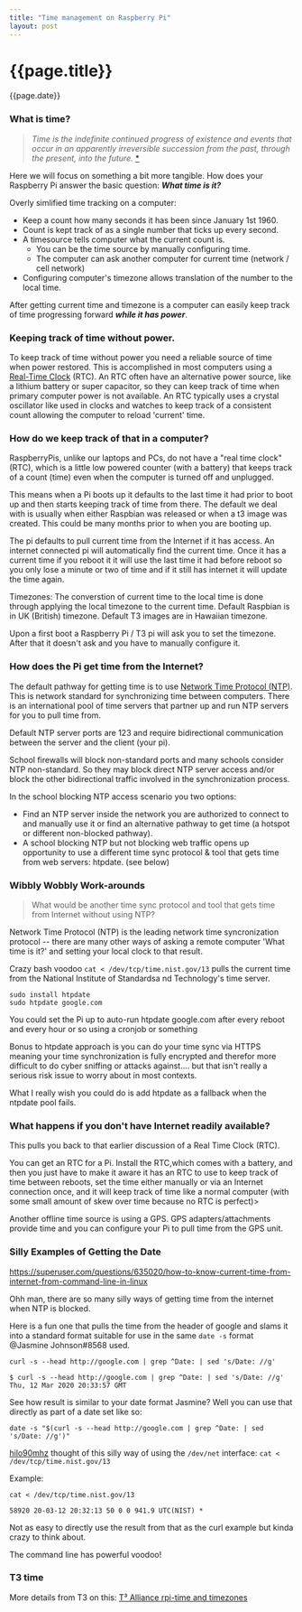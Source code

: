 ```yaml
---
title: "Time management on Raspberry Pi"
layout: post
---
```

# {{page.title}}
<p class='#meta'>{{page.date}}</p>  



### What is time?

> _Time is the indefinite continued progress of existence and events that occur in an apparently irreversible succession from the past, through the present, into the future._ [*](https://en.wikipedia.org/wiki/Time)

Here we will focus on something a bit more tangible. How does your Raspberry Pi answer the basic question: **_What time is it?_**


Overly simlified time tracking on a computer:

* Keep a count how many seconds it has been since January 1st 1960.
* Count is kept track of as a single number that ticks up every second.
* A timesource tells computer what the current count is.
  * You can be the time source by manually configuring time.
  * The computer can ask another computer for current time (network / cell
    network)
* Configuring computer's timezone allows translation of the number to the local time.

After getting current time and timezone is a computer can
easily keep track of time progressing forward **_while it has power_**.

### Keeping track of time without power.

To keep track of time without power you need a reliable source of time when power
restored.  This is accomplished in most computers using a [Real-Time
Clock](https://en.wikipedia.org/wiki/Real-time_clock) (RTC).  An RTC often have
an alternative power source, like a lithium battery or super capacitor, so they can keep track of time when primary computer power is not available. An RTC typically uses a crystal oscillator like used in clocks and watches to keep track of a consistent count allowing the computer to reload 'current' time.


### How do we keep track of that in a computer?

RaspberryPis, unlike our laptops and PCs, do not have a "real time clock" (RTC), which is a little low powered counter (with a battery) that keeps track of a count (time) even when the computer is turned off and unplugged.

This means when a Pi boots up it defaults to the last time it had prior to boot up and then starts keeping track of time from there.  The default we deal with is usually when either Raspbian was released or when a t3 image was created. This could be many months prior to when you are booting up. 

The pi defaults to pull current time from the Internet if it has access. An internet connected pi will automatically find the current time.  Once it has a current time if you reboot it it will use the last time it had before reboot so you only lose a minute or two of time and if it still has internet it will update the time again.

Timezones: The converstion of current time to the local time is done through applying the local timezone to the current time. Default Raspbian is in UK (British) timezone.  Default T3 images are in Hawaiian timezone. 

Upon a first boot a Raspberry Pi / T3 pi will ask you to set the timezone. After that it doesn't ask and you have to manually configure it.

### How does the Pi get time from the Internet?

The default pathway for getting time is to use [Network Time Protocol (NTP)](http://www.ntp.org/).  This is network standard for synchronizing time between computers.  There is an international pool of time servers that partner up and run NTP servers for you to pull time from.  

Default NTP server ports are 123 and require bidirectional communication between the server and the client (your pi).

School firewalls will block non-standard ports and many schools consider NTP non-standard.  So they may block direct NTP server access and/or block the other bidirectional traffic involved in the synchronization process. 

In the school blocking NTP access scenario you two options: 

* Find an NTP server inside the network you are authorized to connect to and manually use it or find an alternative pathway to get time (a hotspot or different non-blocked pathway).
* A school blocking NTP but not blocking web traffic opens up opportunity to use a different time sync protocol & tool that gets time from web servers: htpdate. (see below)


### Wibbly Wobbly Work-arounds

> What would be another time sync protocol and tool that gets time from Internet without using NTP?

Network Time Protocol (NTP) is the leading network time syncronization protocol -- there are many other ways of asking a remote computer 'What time is it?' and setting your local clock to that result.

Crazy bash voodoo `cat < /dev/tcp/time.nist.gov/13` pulls the current time from
the National Institute of Standardsa nd Technology's time server. 

```
sudo install htpdate 
sudo htpdate google.com
```

You could set the Pi up to auto-run htpdate google.com after every reboot and every hour or so using a cronjob or something

Bonus to htpdate approach is you can do your time sync via HTTPS meaning your time synchronization is fully encrypted and therefor more difficult to do cyber sniffing or attacks against.... but that isn't really a serious risk issue to worry about in most contexts.

What I really wish you could do is add htpdate as a fallback when the ntpdate pool fails. 

### What happens if you don't have Internet readily available?  

This pulls you back to that earlier discussion of a Real Time Clock (RTC).

You can get an RTC for a Pi.  Install the RTC,which comes with a battery, and then you just have to make it aware it has an RTC to use to keep track of time between reboots, set the time either manually or via an Internet connection once, and it will keep track of time like a normal computer (with some small amount of skew over time because no RTC is perfect)>

Another offline time source is using a GPS.  GPS adapters/attachments provide time and you can configure your Pi to pull time from the GPS unit.

### Silly Examples of Getting the Date

https://superuser.com/questions/635020/how-to-know-current-time-from-internet-from-command-line-in-linux

Ohh man, there are so many silly ways of getting time from the internet when NTP is blocked.

Here is a fun one that pulls the time from the header of google and slams it into a standard format suitable for use in the same `date -s` format @Jasmine Johnson#8568  used.

`curl -s --head http://google.com | grep ^Date: | sed 's/Date: //g'`

```
$ curl -s --head http://google.com | grep ^Date: | sed 's/Date: //g'
Thu, 12 Mar 2020 20:33:57 GMT
```

See how result is similar to your date format Jasmine?  Well you can use that directly as part of a date set like so:

`date -s "$(curl -s --head http://google.com | grep ^Date: | sed 's/Date: //g')"`

[hilo90mhz](https://twitter.com/chesterlowrey) thought of this silly way of using the `/dev/net` interface: `cat < /dev/tcp/time.nist.gov/13`

Example:
```
cat < /dev/tcp/time.nist.gov/13

58920 20-03-12 20:32:13 50 0 0 941.9 UTC(NIST) *
```

Not as easy to directly use the result from that as the curl example but kinda crazy to think about.

The command line has powerful voodoo!

### T3 time

More details from T3 on this: [T³ Alliance rpi-time and timezones](https://t3alliance.org/lessons/rpi-time-and-timezones/)

